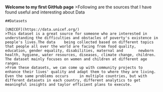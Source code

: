 **Welcome to my first GitHub page** 
	>Following are the sources that I have found useful and interesting about Data  
 
	##Datasets   
 
	[UNICEF](https://data.unicef.org/)
	>This dataset is a great source for someone who are interested in understanding the difficulties and obstacles of poverty's existence in people's lives.The data 	being collected based on different topics that people all over the world are facing from food quality, education, gender equality, disabilities, maternal and 		newborn health, hygiene, water resources, diseases, climate change, children. The dataset mainly focuses on women and children at different age ranges. 
	>From these datasets, we can come up with community projects to enhance their lives' quality and adapt them to where they are living. Even the same problems occurs 	in multiple countries, but with different datasets in each country, different analytics to get meaningful insights and taylor efficient plans to execute. 
  	
 	


